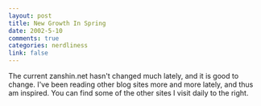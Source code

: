 ```yaml
--- 
layout: post
title: New Growth In Spring
date: 2002-5-10
comments: true
categories: nerdliness
link: false
---
```

The current zanshin.net hasn't changed much lately, and it is good to change.  I've been reading other blog sites more and more lately, and thus am inspired.  You can find some of the other sites I visit daily to the right.
